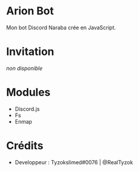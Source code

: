 # Arion Bot
Mon bot Discord Naraba crée en JavaScript.
# Invitation 
*non disponible*

# Modules
- Discord.js
- Fs
- Enmap

# Crédits
- Developpeur : Tyzokslimed#0076 | @RealTyzok
